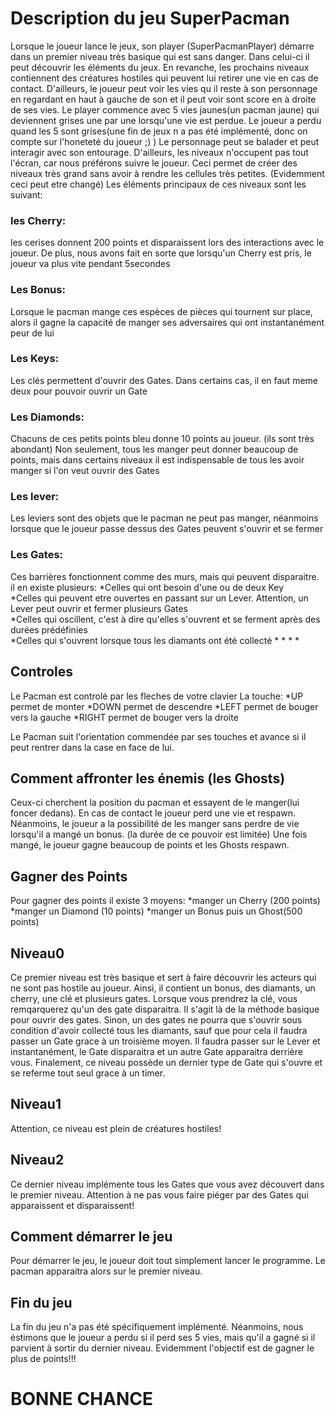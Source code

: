 # Description du jeu SuperPacman
Lorsque le joueur lance le jeux, son player (SuperPacmanPlayer) démarre dans un premier niveau très basique qui est sans danger. Dans celui-ci il peut découvrir les éléments du jeux. En revanche, les prochains niveaux contiennent des créatures hostiles qui peuvent lui retirer une vie en cas de contact. 
D'ailleurs, le joueur peut voir les vies qu il reste à son personnage en regardant en haut à gauche de son  et il peut voir sont score en à droite de ses vies. Le player commence avec 5 vies jaunes(un pacman jaune) qui deviennent grises une par une lorsqu'une vie est perdue. Le joueur a perdu quand les 5 sont grises(une fin de jeux n a pas été implémenté, donc on compte sur l'honeteté du joueur ;) )
Le personnage peut se balader et peut interagir avec son entourage. D'ailleurs, les niveaux n'occupent pas tout l'écran, car nous préférons suivre le joueur. Ceci permet de créer des niveaux très grand sans avoir à rendre les cellules très petites. (Evidemment ceci peut etre changé)
Les éléments principaux de ces niveaux sont les suivant:
### les Cherry: 
les cerises donnent 200 points et disparaissent lors des interactions avec le joueur. De plus, nous avons fait en sorte que lorsqu'un Cherry est pris, le    joueur va plus vite pendant 5secondes
### Les Bonus: 
Lorsque le pacman mange ces espèces de pièces qui tournent sur place, alors il gagne la capacité de manger ses adversaires qui ont instantanément peur de lui
### Les Keys: 
Les clés permettent d'ouvrir des Gates. Dans certains cas, il en faut meme deux pour pouvoir ouvrir un Gate
### Les Diamonds: 
Chacuns de ces petits points bleu donne 10 points au joueur. (ils sont très abondant) Non seulement, tous les manger peut donner beaucoup de points, mais dans certains niveaux il est indispensable de tous les avoir manger si l'on veut ouvrir des Gates
### Les lever: 
Les leviers sont des objets que le pacman ne peut pas manger, néanmoins lorsque que le joueur passe dessus des Gates peuvent s'ouvrir et se fermer
### Les Gates: 
Ces barrières fonctionnent comme des murs, mais qui peuvent disparaitre. il en existe plusieurs:
    *Celles qui ont besoin d'une ou de deux Key   
    *Celles qui peuvent etre ouvertes en passant sur un Lever. Attention, un Lever peut ouvrir et fermer plusieurs Gates   
    *Celles qui oscillent, c'est à dire qu'elles s'ouvrent et se ferment après des durées prédéfinies   
    *Celles qui s'ouvrent lorsque tous les diamants ont été collecté
  *
  *
  *
  *

## Controles
Le Pacman est controlé par les fleches de votre clavier
La touche: 
*UP permet de monter
*DOWN permet de descendre
*LEFT permet de bouger vers la gauche
*RIGHT permet de bouger vers la droite

Le Pacman suit l'orientation commendée par ses touches et avance si il peut rentrer dans la case en face de lui.


## Comment affronter les énemis (les Ghosts)
Ceux-ci cherchent la position du pacman et essayent de le manger(lui foncer dedans). En cas de contact le joueur perd une vie et respawn.
Néanmoins, le joueur a la possibilité de les manger sans perdre de vie lorsqu'il a mangé un bonus. (la durée de ce pouvoir est limitée) Une fois mangé, le joueur gagne beaucoup de points et les Ghosts respawn.

## Gagner des Points
Pour gagner des points il existe 3 moyens:
  *manger un Cherry (200 points)
  *manger un Diamond (10 points)
  *manger un Bonus puis un Ghost(500 points)

## Niveau0
Ce premier niveau est très basique et sert à faire découvrir les acteurs qui ne sont pas hostile au joueur. Ainsi, il contient un bonus, des diamants, un cherry, une clé et plusieurs gates. Lorsque vous prendrez la clé, vous remqarquerez qu'un des gate disparaitra. Il s'agit là de la méthode basique pour ouvrir des gates. Sinon, un des gates ne pourra que s'ouvrir sous condition d'avoir collecté tous les diamants, sauf que pour cela il faudra passer un Gate grace à un troisième moyen. Il faudra passer sur le Lever et instantanément, le Gate disparaitra et un autre Gate apparaitra derrière vous. Finalement, ce niveau possède un dernier type de Gate qui s'ouvre et se referme tout seul grace à un timer.
## Niveau1
Attention, ce niveau est plein de créatures hostiles!
## Niveau2
Ce dernier niveau implémente tous les Gates que vous avez découvert dans le premier niveau. Attention à ne pas vous faire piéger par des Gates qui apparaissent et disparaissent!

## Comment démarrer le jeu
Pour démarrer le jeu, le joueur doit tout simplement lancer le programme. Le pacman apparaitra alors sur le premier niveau.

## Fin du jeu
La fin du jeu n'a pas été spécifiquement implémenté.
Néanmoins, nous éstimons que le joueur a perdu si il perd ses 5 vies, mais qu'il a gagné si il parvient à sortir du dernier niveau.
Evidemment l'objectif est de gagner le plus de points!!!
# BONNE CHANCE
